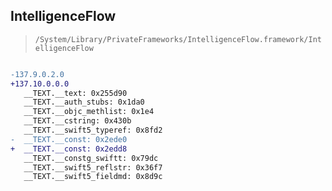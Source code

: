 ## IntelligenceFlow

> `/System/Library/PrivateFrameworks/IntelligenceFlow.framework/IntelligenceFlow`

```diff

-137.9.0.2.0
+137.10.0.0.0
   __TEXT.__text: 0x255d90
   __TEXT.__auth_stubs: 0x1da0
   __TEXT.__objc_methlist: 0x1e4
   __TEXT.__cstring: 0x430b
   __TEXT.__swift5_typeref: 0x8fd2
-  __TEXT.__const: 0x2ede0
+  __TEXT.__const: 0x2edd8
   __TEXT.__constg_swiftt: 0x79dc
   __TEXT.__swift5_reflstr: 0x36f7
   __TEXT.__swift5_fieldmd: 0x8d9c

```
